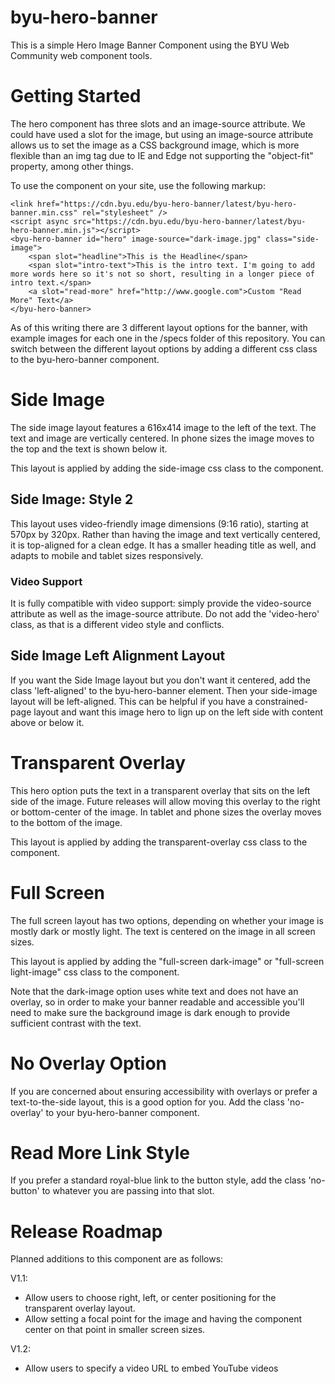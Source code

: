 # byu-hero-banner

This is a simple Hero Image Banner Component using the BYU Web Community web component
tools.

# Getting Started

The hero component has three slots and an image-source attribute. We could have used a slot for the image, but using an image-source attribute allows us to set the image as a CSS background image, which is more flexible than an img tag due to IE and Edge not supporting the "object-fit" property, among other things.

To use the component on your site, use the following markup:

    <link href="https://cdn.byu.edu/byu-hero-banner/latest/byu-hero-banner.min.css" rel="stylesheet" />
    <script async src="https://cdn.byu.edu/byu-hero-banner/latest/byu-hero-banner.min.js"></script>
    <byu-hero-banner id="hero" image-source="dark-image.jpg" class="side-image">
        <span slot="headline">This is the Headline</span>
        <span slot="intro-text">This is the intro text. I'm going to add more words here so it's not so short, resulting in a longer piece of intro text.</span>
        <a slot="read-more" href="http://www.google.com">Custom "Read More" Text</a>
    </byu-hero-banner>

As of this writing there are 3 different layout options for the banner, with example images for each one in the /specs folder of this repository. You can switch between the different layout options by adding a different css class to the byu-hero-banner component. 

# Side Image

The side image layout features a 616x414 image to the left of the text. The text and image are vertically centered. In phone sizes the image moves to the top and the text is shown below it.

This layout is applied by adding the side-image css class to the component.

## Side Image:  Style 2
This layout uses video-friendly image dimensions (9:16 ratio), starting at 570px by 320px. Rather than having the image and text vertically centered, it is top-aligned for a clean edge.
It has a smaller heading title as well, and adapts to mobile and tablet sizes responsively.
 
### Video Support
It is fully compatible with video support: simply provide the video-source attribute as well as the image-source attribute. Do not add the 'video-hero' class, as that is a different video style and conflicts.
 
## Side Image Left Alignment Layout
If you want the Side Image layout but you don't want it centered, add the class 'left-aligned' to the byu-hero-banner element. Then your side-image layout will be left-aligned.
This can be helpful if you have a constrained-page layout and want this image hero to lign up on the left side with content above or below it.

# Transparent Overlay

This hero option puts the text in a transparent overlay that sits on the left side of the image. Future releases will allow moving this overlay to the right or bottom-center of the image. In tablet and phone sizes the overlay moves to the bottom of the image.

This layout is applied by adding the transparent-overlay css class to the component.

# Full Screen

The full screen layout has two options, depending on whether your image is mostly dark or mostly light. The text is centered on the image in all screen sizes.

This layout is applied by adding the "full-screen dark-image" or "full-screen light-image" css class to the component. 

Note that the dark-image option uses white text and does not have an overlay, so in order to make your banner readable and accessible you'll need to make sure the background image is dark enough to provide sufficient contrast with the text.

# No Overlay Option
If you are concerned about ensuring accessibility with overlays or prefer a text-to-the-side layout, this is a good option for you.
Add the class 'no-overlay' to your byu-hero-banner component.

# Read More Link Style
If you prefer a standard royal-blue link to the button style, add the class 'no-button' to whatever you are passing into that slot.

# Release Roadmap

Planned additions to this component are as follows:

V1.1: 
- Allow users to choose right, left, or center positioning for the transparent overlay layout.
- Allow setting a focal point for the image and having the component center on that point in smaller screen sizes.

V1.2:
- Allow users to specify a video URL to embed YouTube videos
